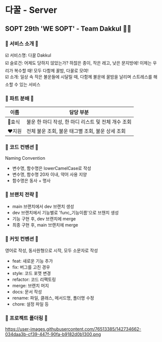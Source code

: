 # 다꿀 - Server
## SOPT 29th 'WE SOPT' - Team Dakkul 🌰🔨
   
### 💬 서비스 소개 💬
☑️ 서비스명: 다꿀 Dakkul   
☑️ 슬로건: 어제도 당하지 않았는가? 하찮은 종이, 작은 레고, 낮은 문지방에! 이제는 우리가 복수할 때! 모두 다함께 꿀밤, 다꿀로 모여!   
☑️ 소개: 일상 속 작은 불운들에 시달릴 때, 다함께 불운에 꿀밤을 날리며 스트레스를 해소할 수 있는 서비스   
   
   
### 👦 파트 분배 👧
| 이름   | 담당 부분 |
| ------ | --------- |
| 💙효식  |불운 한 마디 작성, 한 마디 리스트 및 전체 개수 조회|
| ❤️지원 |전체 불운 조회, 불운 태그별 조회, 불운 상세 조회|   
   
   
### 📝 코드 컨벤션 📝   
Naming Convention   
* 변수명, 함수명은 lowerCamelCase로 작성
* 변수명, 함수명 20자 이내, 약어 사용 지양
* 함수명은 동사 + 명사
       
### 🌲 브랜치 전략 🌲   
* main 브랜치에서 dev 브랜치 생성
* dev 브랜치에서 기능별로 'func_기능이름'으로 브챈치 생성
* 기능 구현 후, dev 브랜치에 merge
* 최종 구현 후, main 브랜치에 merge
   
### 📃 커밋 컨벤션 📃   
영어로 작성, 동사원형으로 시작, 모두 소문자로 작성
- feat: 새로운 기능 추가
- fix: 버그를 고친 경우
- style: 코드 포맷 변경
- refactor: 코드 리팩토링
- merge: 브랜치 머지
- docs: 문서 작성
- rename: 파일, 클래스, 메서드명, 폴더명 수정
- chore: 설정 파일 등
   
### 📁 프로젝트 폴더링 📁   
https://user-images.githubusercontent.com/76513385/142734662-034daa3b-cf39-447f-90fa-b9182d0b1300.png
